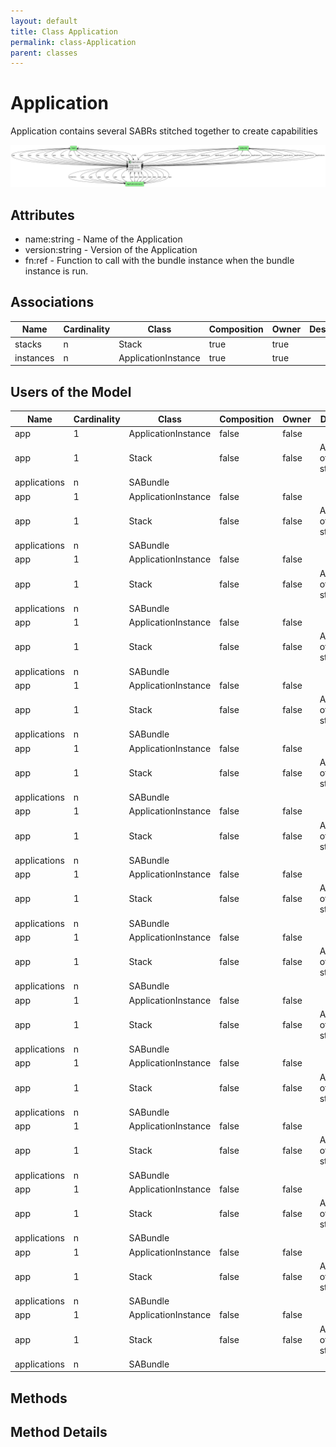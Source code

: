 ```yaml
---
layout: default
title: Class Application
permalink: class-Application
parent: classes
---
```


# Application

Application contains several SABRs stitched together to create capabilities

![Logical Diagram](./logical.png)

## Attributes

* name:string - Name of the Application
* version:string - Version of the Application
* fn:ref - Function to call with the bundle instance when the bundle instance is run.


## Associations

| Name | Cardinality | Class | Composition | Owner | Description |
| --- | --- | --- | --- | --- | --- |
| stacks | n | Stack | true | true |  |
| instances | n | ApplicationInstance | true | true |  |


## Users of the Model

| Name | Cardinality | Class | Composition | Owner | Description |
| --- | --- | --- | --- | --- | --- |
| app | 1 | ApplicationInstance | false | false |  |
| app | 1 | Stack | false | false | Applications of the stacks |
| applications | n | SABundle |  |  |  |
| app | 1 | ApplicationInstance | false | false |  |
| app | 1 | Stack | false | false | Applications of the stacks |
| applications | n | SABundle |  |  |  |
| app | 1 | ApplicationInstance | false | false |  |
| app | 1 | Stack | false | false | Applications of the stacks |
| applications | n | SABundle |  |  |  |
| app | 1 | ApplicationInstance | false | false |  |
| app | 1 | Stack | false | false | Applications of the stacks |
| applications | n | SABundle |  |  |  |
| app | 1 | ApplicationInstance | false | false |  |
| app | 1 | Stack | false | false | Applications of the stacks |
| applications | n | SABundle |  |  |  |
| app | 1 | ApplicationInstance | false | false |  |
| app | 1 | Stack | false | false | Applications of the stacks |
| applications | n | SABundle |  |  |  |
| app | 1 | ApplicationInstance | false | false |  |
| app | 1 | Stack | false | false | Applications of the stacks |
| applications | n | SABundle |  |  |  |
| app | 1 | ApplicationInstance | false | false |  |
| app | 1 | Stack | false | false | Applications of the stacks |
| applications | n | SABundle |  |  |  |
| app | 1 | ApplicationInstance | false | false |  |
| app | 1 | Stack | false | false | Applications of the stacks |
| applications | n | SABundle |  |  |  |
| app | 1 | ApplicationInstance | false | false |  |
| app | 1 | Stack | false | false | Applications of the stacks |
| applications | n | SABundle |  |  |  |
| app | 1 | ApplicationInstance | false | false |  |
| app | 1 | Stack | false | false | Applications of the stacks |
| applications | n | SABundle |  |  |  |
| app | 1 | ApplicationInstance | false | false |  |
| app | 1 | Stack | false | false | Applications of the stacks |
| applications | n | SABundle |  |  |  |
| app | 1 | ApplicationInstance | false | false |  |
| app | 1 | Stack | false | false | Applications of the stacks |
| applications | n | SABundle |  |  |  |
| app | 1 | ApplicationInstance | false | false |  |
| app | 1 | Stack | false | false | Applications of the stacks |
| applications | n | SABundle |  |  |  |
| app | 1 | ApplicationInstance | false | false |  |
| app | 1 | Stack | false | false | Applications of the stacks |
| applications | n | SABundle |  |  |  |





## Methods


<h2>Method Details</h2>
    

